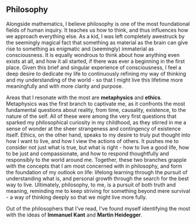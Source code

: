 ## Philosophy

Alongside mathematics, I believe philosophy is one of the most foundational fields of human inquiry. It teaches us how to think, and thus influences how we approach everything else. As a kid, I was left completely awestruck by the seemingly magical fact that something as material as the brain can give rise to something as enigmatic and (seemingly) immaterial as consciousness. It is equally wondrous to think about how anything even exists at all, and how it all started, if there was ever a beginning in the first place. Given this brief and singular experience of consciousness, I feel a deep desire to dedicate my life to continuously refining my way of thinking and my understanding of the world - so that I might live this lifetime more meaningfully and with more clarity and purpose.

Areas that I resonate with the most are **metaphysics** and **ethics**. Metaphysics was the first branch to captivate me, as it confronts the most fundamental questions about reality, from time, causality, existence, to the nature of the self. All of these were among the very first questions that sparked my philosophical curiosity in my childhood, as they stirred in me a sense of wonder at the sheer strangeness and contingency of existence itself. Ethics, on the other hand, speaks to my desire to truly put thought into how I want to live, and how I view the actions of others. It pushes me to consider not just what is true, but what is right - how to live a good life, how to be just and compassionate, and how to respond thoughtfully and responsibly to the world around me. Together, these two branches grapple with the concepts that I am most concerned with in philosophy, and form the foundation of my outlook on life: lifelong learning through the pursuit of understanding what is, and personal growth through the search for the best way to live. Ultimately, philosophy, to me, is a pursuit of both truth and meaning, reminding me to keep striving for something beyond mere survival - a way of thinking deeply so that we might live more fully.

Out of the philosophers that I've read, I've found myself identifying the most with the ideas of **Immanuel Kant** and **Martin Heidegger**.
